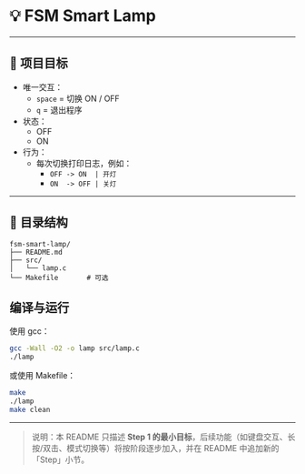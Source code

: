 # 💡 FSM Smart Lamp
---

## 🎯 项目目标

- 唯一交互：
  - `space` = 切换 ON / OFF  
  - `q`     = 退出程序
- 状态：
  - OFF
  - ON
- 行为：
  - 每次切换打印日志，例如：
    - `OFF -> ON  | 开灯`
    - `ON  -> OFF | 关灯`

---

## 📂 目录结构
```
fsm-smart-lamp/
├── README.md
├── src/
│   └── lamp.c
└── Makefile       # 可选
```

## 编译与运行
使用 gcc：
```bash
gcc -Wall -O2 -o lamp src/lamp.c
./lamp
```
或使用 Makefile：
```bash
make
./lamp
make clean
```

---

> 说明：本 README 只描述 **Step 1 的最小目标**，后续功能（如键盘交互、长按/双击、模式切换等）将按阶段逐步加入，并在 README 中追加新的「Step」小节。
